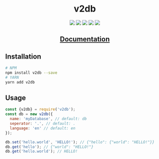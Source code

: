 <div align="center">
  <h1>v2db</h1>
  <a href="https://github.com/v30xy/v2db/stargazers"><img src="https://img.shields.io/github/stars/v30xy/v2db?style=flat-square" /></a>
  <a href="https://github.com/v30xy/v2db/commits/main"><img src="https://img.shields.io/github/commit-activity/m/v30xy/v2db?style=flat-square" /></a>
  <a href="https://npmjs.com/v2db"><img src="https://img.shields.io/npm/v/v2db?style=flat-square" /></a>
  <a href="https://npmjs.com/v2db"><img src="https://img.shields.io/npm/dt/v2db?style=flat-square" /></a>
  <a href="https://github.com/v30xy/v2db/blob/main/LICENSE"><img src="https://img.shields.io/github/license/v30xy/v2db?style=flat-square" /></a>
  <h2><a href="https://v30xy.github.io/v2db">Documentation</a></h2>
</div>

## Installation
```bash
# NPM
npm install v2db --save
# YARN
yarn add v2db
```
## Usage

```js
const {v2db} = require('v2db');
const db = new v2db({
  name: 'myDatabase', // default: db
  seperator: '.', // default: .
  language: 'en' // default: en
});

db.set('hello.world', 'HELLO!'); // {"hello": {"world": "HELLO!"}}
db.get('hello'); // {"world": "HELLO!"}
db.get('hello.world'); // HELLO!
```
